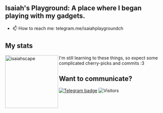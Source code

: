 ## Isaiah's Playground: A place where I began playing with my gadgets.
- 📫 How to reach me: telegram.me/isaiahplaygroundch

## My stats
<div>
<img height="170" align="left" src="https://github-readme-stats.vercel.app/api?username=isaiahscape&&show_icons=true&theme=react" alt="isaiahscape" />
</div>


I'm still learning to these things, so expect some complicated cherry-picks and commits :3


Want to communicate?
--------------------
[![Telegram badge](https://img.shields.io/badge/Isaiah-30302f?style=flat&logo=telegram)](https://t.me/isaiahscape)
![Visitors](https://api.visitorbadge.io/api/visitors?path=isaiahplayground&label=Visitors&countColor=%23697689&style=plastic)

<!---
isaiahscape/.github is a ✨ special ✨ repository because its `README.md` (this file) appears on your GitHub profile.
You can click the Preview link to take a look at your changes.
--->
